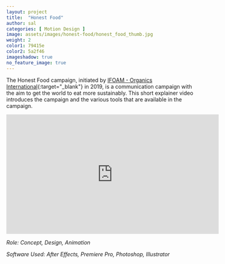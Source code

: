 ```yaml
---
layout: project
title:  "Honest Food"
author: sal
categories: [ Motion Design ]
image: assets/images/honest-food/honest_food_thumb.jpg
weight: 2
color1: 79415e
color2: 5a2f46
imageshadow: true
no_feature_image: true
---
```


The Honest Food campaign, initiated by [IFOAM - Organics International](https://ifoam.bio){:target="_blank"} in 2019, is a communication campaign with the aim to get the world to eat more sustainably. This short explainer video introduces the campaign and the various tools that are available in the campaign.   

<div class="embed-responsive embed-responsive-16by9 my-5 extended image-shadow rounded">
  <iframe class="embed-responsive-item" width="560" height="315" src="https://www.youtube-nocookie.com/embed/K8FDVEoBFSQ" frameborder="0" allow="accelerometer; autoplay; clipboard-write; encrypted-media; gyroscope; picture-in-picture" allowfullscreen></iframe>
</div>

_Role: Concept, Design, Animation_

_Software Used: After Effects, Premiere Pro, Photoshop, Illustrator_
